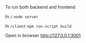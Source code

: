 To run both backend and frontend

In `/`
`node server`

In `/client`
`npm run-script build`

Open in browser
http://127.0.0.1:3001